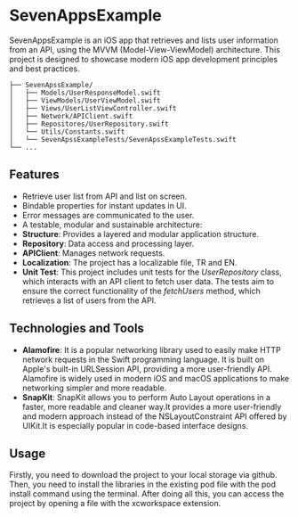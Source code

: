 
# SevenAppsExample
SevenAppsExample is an iOS app that retrieves and lists user information from an API, using the MVVM (Model-View-ViewModel) architecture. This project is designed to showcase modern iOS app development principles and best practices.

    ├── SevenApssExample/
    │   ├── Models/UserResponseModel.swift
    │   ├── ViewModels/UserViewModel.swift             
    │   ├── Views/UserListViewController.swift             
    │   ├── Network/APIClient.swift            
    │   ├── Repositores/UserRepository.swift       
    │   └── Utils/Constants.swift
    │   └── SevenApssExampleTests/SevenApssExampleTests.swift    
    └── ...
    
## Features
- Retrieve user list from API and list on screen.
- Bindable properties for instant updates in UI.
- Error messages are communicated to the user.
- A testable, modular and sustainable architecture:
- **Structure**: Provides a layered and modular application structure.
- **Repository**: Data access and processing layer.
- **APIClient**: Manages network requests.
- **Localization**: The project has a localizable file, TR and EN.
- **Unit Test**: This project includes unit tests for the _UserRepository_ class, which interacts with an API client to fetch user data. The tests aim to ensure the correct functionality of the _fetchUsers_ method, which retrieves a list of users from the API.
 
## Technologies and Tools
- **Alamofire**: It is a popular networking library used to easily make HTTP network requests in the Swift programming language. It is built on Apple's built-in URLSession API, providing a more user-friendly API. Alamofire is widely used in modern iOS and macOS applications to make networking simpler and more readable.
- **SnapKit**: SnapKit allows you to perform Auto Layout operations in a faster, more readable and cleaner way.It provides a more user-friendly and modern approach instead of the NSLayoutConstraint API offered by UIKit.It is especially popular in code-based interface designs.

## Usage
Firstly, you need to download the project to your local storage via github. Then, you need to install the libraries in the existing pod file with the pod install command using the terminal. After doing all this, you can access the project by opening a file with the xcworkspace extension.


